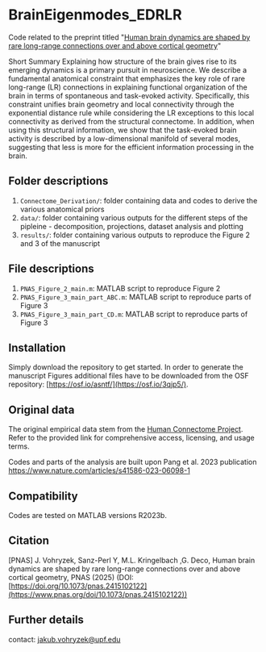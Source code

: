 # BrainEigenmodes_EDRLR

Code related to the preprint titled "[Human brain dynamics are shaped by rare long-range connections over and above cortical geometry](https://www.pnas.org/doi/10.1073/pnas.2415102122)"

Short Summary
Explaining how structure of the brain gives rise to its emerging dynamics is a primary pursuit in neuroscience. We describe a fundamental anatomical constraint that emphasizes the key role of rare long-range (LR) connections in explaining functional organization of the brain in terms of spontaneous and task-evoked activity. Specifically, this constraint unifies brain geometry and local connectivity through the exponential distance rule while considering the LR exceptions to this local connectivity as derived from the structural connectome. In addition, when using this structural information, we show that the task-evoked brain activity is described by a low-dimensional manifold of several modes, suggesting that less is more for the efficient information processing in the brain.

## Folder descriptions

1. `Connectome_Derivation/`: folder containing data and codes to derive the various anatomical priors
2. `data/`: folder containing various outputs for the different steps of the pipleine - decomposition, projections, dataset analysis and plotting
3. `results/`: folder containing various outputs to reproduce the Figure 2 and 3 of the manuscript

## File descriptions

1. `PNAS_Figure_2_main.m`: MATLAB script to reproduce Figure 2
2. `PNAS_Figure_3_main_part_ABC.m`: MATLAB script to reproduce parts of Figure 3
3. `PNAS_Figure_3_main_part_CD.m`: MATLAB script to reproduce parts of Figure 3

## Installation
Simply download the repository to get started.
In order to generate the manuscript Figures additional files have to be downloaded from the OSF repository: [https://osf.io/asntf/](https://osf.io/3qjp5/).

## Original data
The original empirical data stem from the [Human Connectome Project](https://www.humanconnectome.org/). Refer to the provided link for comprehensive access, licensing, and usage terms.

Codes and parts of the analysis are built upon Pang et al. 2023 publication https://www.nature.com/articles/s41586-023-06098-1

## Compatibility
Codes are tested on MATLAB versions R2023b.

## Citation

[PNAS] J. Vohryzek, Sanz-Perl Y, M.L. Kringelbach ,G. Deco, Human brain dynamics are shaped by rare long-range connections over and above cortical geometry, PNAS (2025) (DOI: [https://doi.org/10.1073/pnas.2415102122](https://www.pnas.org/doi/10.1073/pnas.2415102122))

## Further details
contact: jakub.vohryzek@upf.edu
